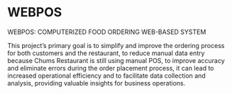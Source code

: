 # WEBPOS
WEBPOS: COMPUTERIZED FOOD ORDERING WEB-BASED SYSTEM

This project’s primary goal is to simplify and improve the ordering process for
both customers and the restaurant, to reduce manual data entry because Chums
Restaurant is still using manual POS, to improve accuracy and eliminate errors during
the order placement process, it can lead to increased operational efficiency and to
facilitate data collection and analysis, providing valuable insights for business
operations.
